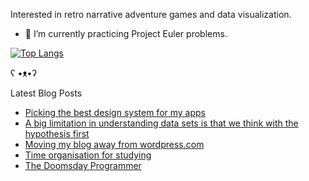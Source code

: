 
Interested in retro narrative adventure games and data visualization.

-   🌱 I’m currently practicing Project Euler problems.

[![Top
Langs](https://github-readme-stats.vercel.app/api/top-langs/?username=ronynn&layout=compact&langs_count=12&hide=html&hide_title=true)](https://ronynn.github.io)

ʕ •ᴥ•ʔ

Latest Blog Posts

<!-- BLOG-POST-LIST:START -->
- [Picking the best design system for my apps](http://ronynn.github.io/blog/blog/design-system-javascript/)
- [A big limitation in understanding data sets is that we think with the hypothesis first](http://ronynn.github.io/blog/blog/hypothesis-first/)
- [Moving my blog away from wordpress.com](http://ronynn.github.io/blog/blog/moving-my-blog-away-from-wordpress/)
- [Time organisation for studying](http://ronynn.github.io/blog/blog/time-management-when-learning/)
- [The Doomsday Programmer](http://ronynn.github.io/blog/blog/doomsday-programmer/)
<!-- BLOG-POST-LIST:END -->
